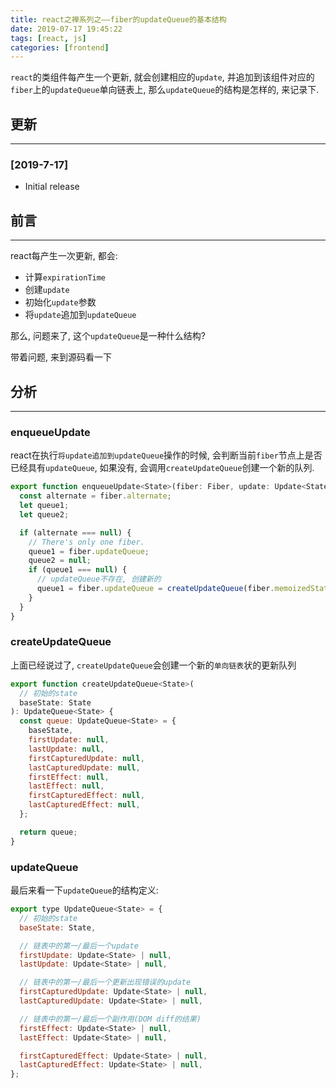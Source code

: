 ```yaml
---
title: react之禅系列之——fiber的updateQueue的基本结构
date: 2019-07-17 19:45:22
tags: [react, js]
categories: [frontend]
---
```


`react`的类组件每产生一个更新, 就会创建相应的`update`, 并追加到该组件对应的`fiber`上的`updateQueue`单向链表上, 那么`updateQueue`的结构是怎样的, 来记录下.


<!-- more -->


## 更新

------

### [2019-7-17]

- Initial release

## 前言

------

react每产生一次更新, 都会:

- 计算`expirationTime`
- 创建`update`
- 初始化`update`参数
- 将`update`追加到`updateQueue`

那么, 问题来了, 这个`updateQueue`是一种什么结构?

带着问题, 来到源码看一下

## 分析

------

### enqueueUpdate

react在执行`将update追加到updateQueue`操作的时候, 会判断当前`fiber`节点上是否已经具有`updateQueue`, 如果没有, 会调用`createUpdateQueue`创建一个新的队列.

```js
export function enqueueUpdate<State>(fiber: Fiber, update: Update<State>) {
  const alternate = fiber.alternate;
  let queue1;
  let queue2;

  if (alternate === null) {
    // There's only one fiber.
    queue1 = fiber.updateQueue;
    queue2 = null;
    if (queue1 === null) {
      // updateQueue不存在, 创建新的
      queue1 = fiber.updateQueue = createUpdateQueue(fiber.memoizedState);
    }
  }
}
```

### createUpdateQueue

上面已经说过了, `createUpdateQueue`会创建一个新的`单向链表`状的更新队列

```js
export function createUpdateQueue<State>(
  // 初始的state
  baseState: State
): UpdateQueue<State> {
  const queue: UpdateQueue<State> = {
    baseState,
    firstUpdate: null,
    lastUpdate: null,
    firstCapturedUpdate: null,
    lastCapturedUpdate: null,
    firstEffect: null,
    lastEffect: null,
    firstCapturedEffect: null,
    lastCapturedEffect: null,
  };

  return queue;
}
```

### updateQueue

最后来看一下`updateQueue`的结构定义:

```js
export type UpdateQueue<State> = {
  // 初始的state
  baseState: State,

  // 链表中的第一/最后一个update
  firstUpdate: Update<State> | null,
  lastUpdate: Update<State> | null,

  // 链表中的第一/最后一个更新出现错误的update
  firstCapturedUpdate: Update<State> | null,
  lastCapturedUpdate: Update<State> | null,

  // 链表中的第一/最后一个副作用(DOM diff的结果)
  firstEffect: Update<State> | null,
  lastEffect: Update<State> | null,

  firstCapturedEffect: Update<State> | null,
  lastCapturedEffect: Update<State> | null,
};
```